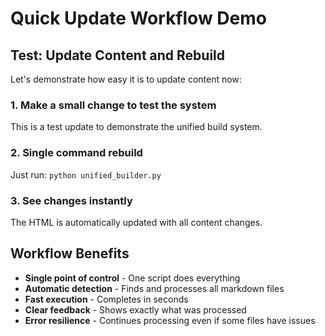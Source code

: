 # Quick Update Workflow Demo

## Test: Update Content and Rebuild

Let's demonstrate how easy it is to update content now:

### 1. Make a small change to test the system
This is a test update to demonstrate the unified build system.

### 2. Single command rebuild
Just run: `python unified_builder.py`

### 3. See changes instantly
The HTML is automatically updated with all content changes.

## Workflow Benefits

- **Single point of control** - One script does everything
- **Automatic detection** - Finds and processes all markdown files
- **Fast execution** - Completes in seconds
- **Clear feedback** - Shows exactly what was processed
- **Error resilience** - Continues processing even if some files have issues
